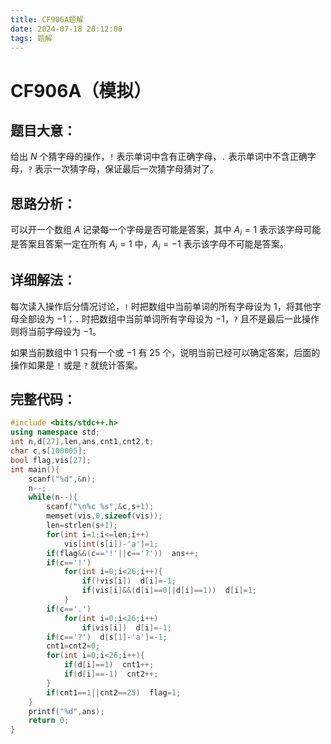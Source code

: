 ```yaml
---
title: CF906A题解
date: 2024-07-18 20:12:00
tags: 题解
---
```

# CF906A（模拟）
## 题目大意：

给出 $N$ 个猜字母的操作，`!` 表示单词中含有正确字母，`.` 表示单词中不含正确字母，`?` 表示一次猜字母，保证最后一次猜字母猜对了。

## 思路分析：

可以开一个数组 $A$ 记录每一个字母是否可能是答案，其中 $A_i=1$ 表示该字母可能是答案且答案一定在所有 $A_i=1$ 中，$A_i=-1$ 表示该字母不可能是答案。

## 详细解法：

每次读入操作后分情况讨论，`!` 时把数组中当前单词的所有字母设为 $1$，将其他字母全部设为 $-1$；`.` 时把数组中当前单词所有字母设为 $-1$，`?` 且不是最后一此操作则将当前字母设为 $-1$。

如果当前数组中 $1$ 只有一个或 $-1$ 有 $25$ 个，说明当前已经可以确定答案，后面的操作如果是 `!` 或是 `?` 就统计答案。

## 完整代码：

```cpp
#include <bits/stdc++.h>
using namespace std;
int n,d[27],len,ans,cnt1,cnt2,t;
char c,s[100005];
bool flag,vis[27];
int main(){
	scanf("%d",&n);
	n--;
	while(n--){
		scanf("\n%c %s",&c,s+1);
		memset(vis,0,sizeof(vis));
		len=strlen(s+1);
		for(int i=1;i<=len;i++)
			vis[int(s[i])-'a']=1;
		if(flag&&(c=='!'||c=='?'))  ans++;
		if(c=='!')
			for(int i=0;i<26;i++){
				if(!vis[i])  d[i]=-1;
				if(vis[i]&&(d[i]==0||d[i]==1))  d[i]=1;
			}
		if(c=='.')
			for(int i=0;i<26;i++)
				if(vis[i])  d[i]=-1;
		if(c=='?')  d[s[1]-'a']=-1;
		cnt1=cnt2=0;
		for(int i=0;i<26;i++){
			if(d[i]==1)  cnt1++;
			if(d[i]==-1)  cnt2++;
		}
		if(cnt1==1||cnt2==25)  flag=1;
	}
	printf("%d",ans);
	return 0;
}
```